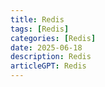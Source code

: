 ```yaml
---
title: Redis
tags: [Redis]
categories: [Redis]
date: 2025-06-18
description: Redis
articleGPT: Redis
---
```

